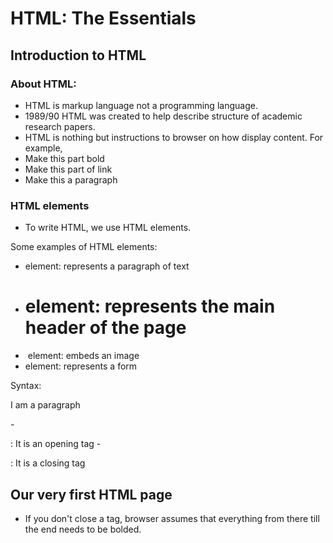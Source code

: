 # HTML: The Essentials

## Introduction to HTML

### About HTML:

- HTML is markup language not a programming language.
- 1989/90 HTML was created to help describe structure of academic research papers.
- HTML is nothing but instructions to browser on how display content.
  For example,
- Make this part bold
- Make this part of link
- Make this a paragraph

### HTML elements

- To write HTML, we use HTML elements.

Some examples of HTML elements:

- <p> element: represents a paragraph of text
- <h1> element: represents the main header of the page
- <img> element: embeds an image
- <form> element: represents a form

Syntax:

 <p>I am a paragraph</p>
- <p> : It is an opening tag
- </p>: It is a closing tag

## Our very first HTML page

- If you don't close a tag, browser assumes that everything from there till the end needs to be bolded.
